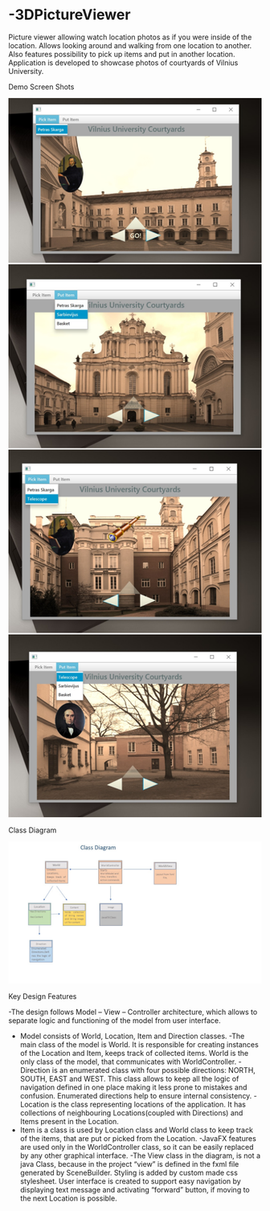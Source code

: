 # -3DPictureViewer
Picture viewer allowing watch location photos as if you were inside of the location. Allows looking around and walking from one location to another. Also features possibility to pick up items and put in another location. 
Application is developed to showcase photos of courtyards of Vilnius University.

Demo Screen Shots

![alt text](https://github.com/RuSaBin/-3DPictureViewer/blob/master/tools/demo/A.jpg)
![alt text](https://github.com/RuSaBin/-3DPictureViewer/blob/master/tools/demo/B.jpg)
![alt text](https://github.com/RuSaBin/-3DPictureViewer/blob/master/tools/demo/C.jpg)
![alt text](https://github.com/RuSaBin/-3DPictureViewer/blob/master/tools/demo/D.jpg)

Class Diagram

![alt text](https://github.com/RuSaBin/-3DPictureViewer/blob/master/tools/demo/Class%20Diagram.jpg)

Key Design Features

-The design follows Model – View – Controller architecture, which allows to
separate logic and functioning of the model from user interface.
- Model consists of World, Location, Item and Direction classes.
-The main class of the model is World. It is responsible for creating instances
of the Location and Item, keeps track of collected items. World is the only
class of the model, that communicates with WorldController.
-Direction is an enumerated class with four possible directions: NORTH,
SOUTH, EAST and WEST. This class allows to keep all the logic of navigation
defined in one place making it less prone to mistakes and confusion.
Enumerated directions help to ensure internal consistency.
-Location is the class representing locations of the application. It has
collections of neighbouring Locations(coupled with Directions) and Items
present in the Location.
- Item is a class is used by Location class and World class to keep track of the
items, that are put or picked from the Location.
-JavaFX features are used only in the WorldController class, so it can be
easily replaced by any other graphical interface.
-The View class in the diagram, is not a java Class, because in the project
“view” is defined in the fxml file generated by SceneBuilder. Styling is
added by custom made css stylesheet. User interface is created to support
easy navigation by displaying text message and activating “forward”
button, if moving to the next Location is possible.

